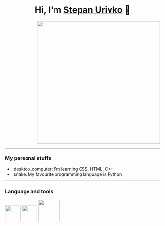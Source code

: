 <div align="center">
  <h1> Hi, I'm <a href="https://github.com/ssurivko20">Stepan Urivko</a> 👋 </h1>
</div>

<div align="right">
<img src="https://media.giphy.com/media/heIX5HfWgEYlW/giphy.gif" width="400px">
</div>

<hr>

### My personal stuffs

<ul>
  <li>:desktop_computer: I'm learning CSS, HTML, C++</li>
  <li>:snake: My favourite programming language is Python</li>
</ul>

<hr>

### Language and tools

<p float="left" >
  <img src="https://upload.wikimedia.org/wikipedia/commons/thumb/1/18/ISO_C%2B%2B_Logo.svg/1200px-ISO_C%2B%2B_Logo.svg.png" width="50px">
  <img src="https://upload.wikimedia.org/wikipedia/commons/thumb/d/d5/CSS3_logo_and_wordmark.svg/1200px-CSS3_logo_and_wordmark.svg.png" width="50px">
  <img src="https://upload.wikimedia.org/wikipedia/commons/thumb/6/61/HTML5_logo_and_wordmark.svg/1200px-HTML5_logo_and_wordmark.svg.png" width="70px">
</p>

<!--
**ssurivko20/ssurivko20** is a ✨ _special_ ✨ repository because its `README.md` (this file) appears on your GitHub profile.

Here are some ideas to get you started:
# 🔭 I’m currently working on nothing
🌱 I’m currently learning nothing
- 🔭 I’m currently working on ...
- 🌱 I’m currently learning ...
- 👯 I’m looking to collaborate on ...
- 🤔 I’m looking for help with ...
- 💬 Ask me about ...
- 📫 How to reach me: ...
- 😄 Pronouns: ...
- ⚡ Fun fact: ...
-->
